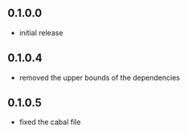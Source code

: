 0.1.0.0
-------
* initial release

0.1.0.4
-------
* removed the upper bounds of the dependencies

0.1.0.5
-------
* fixed the cabal file